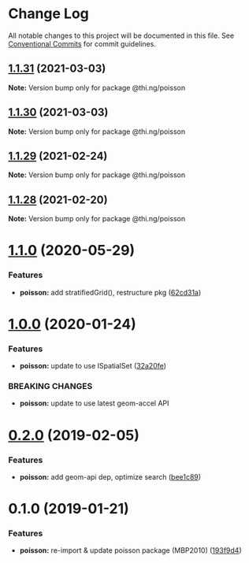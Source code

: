 # Change Log

All notable changes to this project will be documented in this file.
See [Conventional Commits](https://conventionalcommits.org) for commit guidelines.

## [1.1.31](https://github.com/thi-ng/umbrella/compare/@thi.ng/poisson@1.1.30...@thi.ng/poisson@1.1.31) (2021-03-03)

**Note:** Version bump only for package @thi.ng/poisson





## [1.1.30](https://github.com/thi-ng/umbrella/compare/@thi.ng/poisson@1.1.29...@thi.ng/poisson@1.1.30) (2021-03-03)

**Note:** Version bump only for package @thi.ng/poisson





## [1.1.29](https://github.com/thi-ng/umbrella/compare/@thi.ng/poisson@1.1.28...@thi.ng/poisson@1.1.29) (2021-02-24)

**Note:** Version bump only for package @thi.ng/poisson





## [1.1.28](https://github.com/thi-ng/umbrella/compare/@thi.ng/poisson@1.1.27...@thi.ng/poisson@1.1.28) (2021-02-20)

**Note:** Version bump only for package @thi.ng/poisson





# [1.1.0](https://github.com/thi-ng/umbrella/compare/@thi.ng/poisson@1.0.17...@thi.ng/poisson@1.1.0) (2020-05-29)


### Features

* **poisson:** add stratifiedGrid(), restructure pkg ([62cd31a](https://github.com/thi-ng/umbrella/commit/62cd31a87236daaf4089543aa49e847827bb8b55))





# [1.0.0](https://github.com/thi-ng/umbrella/compare/@thi.ng/poisson@0.2.27...@thi.ng/poisson@1.0.0) (2020-01-24)

### Features

* **poisson:** update to use ISpatialSet ([32a20fe](https://github.com/thi-ng/umbrella/commit/32a20fee6dadeed62610ef7d83c1824775cb28af))

### BREAKING CHANGES

* **poisson:** update to use latest geom-accel API

# [0.2.0](https://github.com/thi-ng/umbrella/compare/@thi.ng/poisson@0.1.2...@thi.ng/poisson@0.2.0) (2019-02-05)

### Features

* **poisson:** add geom-api dep, optimize search ([bee1c89](https://github.com/thi-ng/umbrella/commit/bee1c89))

# 0.1.0 (2019-01-21)

### Features

* **poisson:** re-import & update poisson package (MBP2010) ([193f9d4](https://github.com/thi-ng/umbrella/commit/193f9d4))
